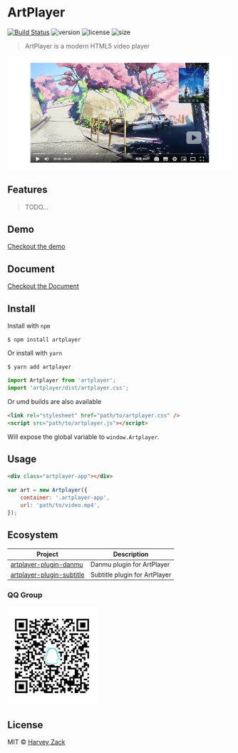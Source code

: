 # ArtPlayer

[![Build Status](https://www.travis-ci.org/zhw2590582/ArtPlayer.svg?branch=master)](https://www.travis-ci.org/zhw2590582/ArtPlayer)
![version](https://badgen.net/npm/v/artplayer)
![license](https://badgen.net/npm/license/artplayer)
![size](https://badgen.net/bundlephobia/minzip/artplayer)

> ArtPlayer is a modern HTML5 video player

![Screenshot](./screenshot.png)

## Features

> TODO...

## Demo

[Checkout the demo](https://blog.zhw-island.com/ArtPlayer/lab)

## Document

[Checkout the Document](https://blog.zhw-island.com/ArtPlayer/docs)

## Install

Install with `npm`

```
$ npm install artplayer
```

Or install with `yarn`

```
$ yarn add artplayer
```

```js
import Artplayer from 'artplayer';
import 'artplayer/dist/artplayer.css';
```

Or umd builds are also available

```html
<link rel="stylesheet" href="path/to/artplayer.css" />
<script src="path/to/artplayer.js"></script>
```

Will expose the global variable to `window.Artplayer`.

## Usage

```html
<div class="artplayer-app"></div>
```

```js
var art = new Artplayer({
    container: '.artplayer-app',
    url: 'path/to/video.mp4',
});
```

## Ecosystem

| Project                                                                                                          | Description                   |
| ---------------------------------------------------------------------------------------------------------------- | ----------------------------- |
| [artplayer-plugin-danmu](https://github.com/zhw2590582/ArtPlayer/tree/master/packages/artplayer-plugin-danmu)    | Danmu plugin for ArtPlayer    |
| [artplayer-plugin-subtitle](https://github.com/zhw2590582/ArtPlayer/tree/master/packages/artplayer-plugin-subtitle) | Subtitle plugin for ArtPlayer |

### QQ Group

![QQ Group](./QQgroup.png)

## License

MIT © [Harvey Zack](https://www.zhw-island.com/)
